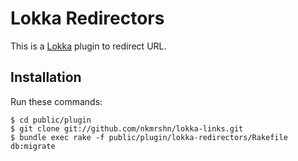 Lokka Redirectors
=================

This is a [Lokka](http://lokka.org) plugin to redirect URL.

Installation
------------

Run these commands:

    $ cd public/plugin
    $ git clone git://github.com/nkmrshn/lokka-links.git
    $ bundle exec rake -f public/plugin/lokka-redirectors/Rakefile db:migrate
